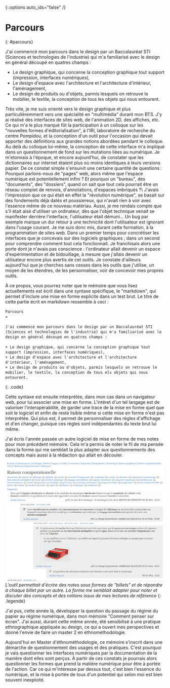 {::options auto_ids="false" /}

Parcours
=
{: #parcours}

J'ai commencé mon parcours dans le design par un Baccalauréat STI (Sciences et technologies de l'industrie) qui m'a familiarisé avec le design en général découpé en quatres champs :

+ Le design graphique, qui concerne la conception graphique tout support (impression, interfaces numériques),
+ Le design d'espace avec l'architecture et l'architecture d'intérieur, l'aménagement,
+ Le design de produits ou d'objets, parmis lesquels on retrouve le mobilier, le textile, la conception de tous les objets qui nous entourent.

Très vite, je me suis orienté vers le design graphique et plus particulièremment vers une spécialité en "multimédia" durant mon BTS. J'y ai réalisé des interfaces de sites web, de l'animation 2D, des affiches, etc. Ce qui m'a le plus marqué fût la participation à un colloque sur les "nouvelles formes d'éditorialisation", à l'IRI, laboratoire de recherche du centre Pompidou, et la conception d'un outil pour l'occasion qui devait apporter des définitions aux grandes notions abordées pendant le colloque. Au delà du colloque lui-même, la conception de cette interface m'a impliqué dans un questionnement de fond sur les mutations liées au numérique. Je m'etonnais à l'époque, et encore aujourd'hui, de constater que les dictionnaires sur internet étaient plus où moins identiques à leurs versions papier. De ce constat simple s'ensuivit une certaine quantité de questions : Pourquoi parlons-nous de "pages" web, alors même que l'espace numérique est potentiellement infini ? Et pourquoi un "bureau", des "documents", des "dossiers", quand on sait que tout cela pourrait être un réseau complet de renvois, d'annotations, d'espaces imbriqués ?\\
J'avais l'impression que ce qui était en effet la "révolution numérique", se basait sur des fondements déjà datés et poussiereux, qui n'avait rien à voir avec l'essence même de ce nouveau matériau. Aussi, je me rendais compte que s'il était aisé d'utiliser un ordinateur, dès que l'objet technique venait se manifester derrière l'interface, l'utilisateur était démuni... Un bug par exemple marque un dur retour à une technicité dont l'utilisateur est ignorant dans l'usage courant. Je me suis donc mis, durant cette formation, à la programmation de sites web. Dans un premier temps pour concrétiser les interfaces que je concevais sur des logiciels graphiques ; dans un second pour comprendre comment tout cela fonctionnait. Je franchisais alors une porte dont je n'avais pas conscience : l'ordinateur allait devenir un espace d'expérimentation et de bidouillage, à mesure que j'allais devenir un utilisateur encore plus avertis de cet outils. Je constate d'ailleurs aujourd'hui que je cherches sans cesses dans les outils que j'utilise, un moyen de les étendres, de les personnaliser, voir de concevoir mes propres outils.

À ce propos, vous pourrez noter que le mémoire que vous lisez actuellements est écrit dans une syntaxe spécifique, le "markdown", qui permet d'inclure une mise en forme explicite dans un test brut. Le titre de cette partie écrit en markdown ressemble à ceci :

~~~~~~
Parcours
=

J'ai commencé mon parcours dans le design par un Baccalauréat STI (Sciences et technologies de l'industrie) qui m'a familiarisé avec le design en général découpé en quatres champs :

+ Le design graphique, qui concerne la conception graphique tout support (impression, interfaces numériques),
+ Le design d'espace avec l'architecture et l'architecture d'intérieur, l'aménagement,
+ Le design de produits ou d'objets, parmis lesquels on retrouve le mobilier, le textile, la conception de tous els objets qui nous entourent.
~~~~~~
{: .code}


Cette syntaxe est ensuite interprétée, dans mon cas dans un navigateur web, pour lui associer une mise en forme. L'intéret d'un tel langage est de valoriser l'interopérabilité, de garder une trace de la mise en forme quel que soit le logiciel et enfin de reste lisible même si cette mise en forme n'est pas interprétée. Qui plus est, il permet de personnaliser des règles d'affichage et d'en changer, puisque ces règles sont indépendantes du texte brut lui même.

J'ai écris l'année passée un autre logiciel de mise en forme de mes notes pour mon précédent mémoire. Cela m'a permis de noter le fil de ma pensée dans la forme qui me semblait la plus adapter aux questionnements des concepts mais aussi à la rédaction qui allait en découler.

![Image de unit_symfony](./assets/img/unit-symfony_memoire_dsaa.jpg)
*L'outil permettait d'écrire des notes sous formes de "billets" et de répondre à chaque billet par un autre. La forme me semblait adapter pour noter et discuter des concepts et des notions issus de mes lectures de référence*
{: .legende}

J'ai pus, cette année là, développer la question du passage du régime du papier au régime numérique, dans mon mémoire "Comment penser sur écran". J'ai aussi, durant cette même année, été sensibilisé à une pratique ethnographique appliquée au design, ce qui a ouvert mes perspectives et donné l'envie de faire un master 2 en éthnométhodologie.

Aujourd'hui en Master d'éthnométhodologie, ce mémoire s'inscrit dans une démarche de questionnement des usages et des pratiques. C'est pourquoi je vais questionner les interfaces numériques par la documentation de la manière dont elles sont perçus. À partir de ces constats je pourrais alors questionner les formes que prend la matière numérique pour être à portée de l'action. Car ce qui m'intéresse par dessus tout, c'est bien l'essence du numérique, et la mise à portée de tous d'un potentiel qui selon moi est bien souvent inexploité.



